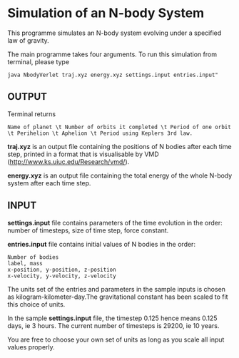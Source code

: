 # Simulation of an N-body System

This programme simulates an N-body system evolving under a specified law of gravity.

The main programme takes four arguments. To run this simulation from terminal, please type
```
java NbodyVerlet traj.xyz energy.xyz settings.input entries.input"
```

## OUTPUT

Terminal returns 
```
Name of planet \t Number of orbits it completed \t Period of one orbit \t Perihelion \t Aphelion \t Period using Keplers 3rd law.
```

**traj.xyz** is an output file containing the positions of N bodies after each time step, printed in a format that is visualisable by VMD (http://www.ks.uiuc.edu/Research/vmd/).

**energy.xyz** is an output file containing the total energy of the whole N-body system after each time step.

## INPUT

**settings.input** file contains parameters of the time evolution in the order: number of timesteps, size of time step, force constant.

**entries.input** file contains initial values of N bodies in the order: 
```
Number of bodies
label, mass
x-position, y-position, z-position
x-velocity, y-velocity, z-velocity
```

The units set of the entries and parameters in the sample inputs is chosen as kilogram-kilometer-day.The gravitational constant has been scaled to fit this choice of units.

In the sample **settings.input** file, the timestep 0.125 hence means 0.125 days, ie 3 hours. The current number of timesteps is 29200, ie 10 years.

You are free to choose your own set of units as long as you scale all input values properly.
